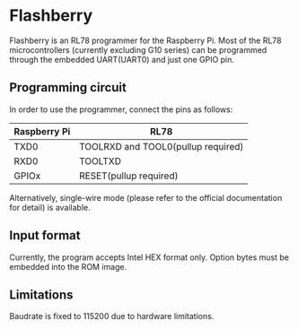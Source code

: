 # Flashberry

Flashberry is an RL78 programmer for the Raspberry Pi.
Most of the RL78 microcontrollers (currently excluding G10 series) can be programmed
through the embedded UART(UART0) and just one GPIO pin.

## Programming circuit

In order to use the programmer, connect the pins as follows:

| Raspberry Pi | RL78 |
|---|---|
| TXD0 | TOOLRXD and TOOL0(pullup required) |
| RXD0 | TOOLTXD |
| GPIOx | RESET(pullup required) |

Alternatively, single-wire mode (please refer to the official documentation for detail) is available.

## Input format

Currently, the program accepts Intel HEX format only.
Option bytes must be embedded into the ROM image.

## Limitations

Baudrate is fixed to 115200 due to hardware limitations.
